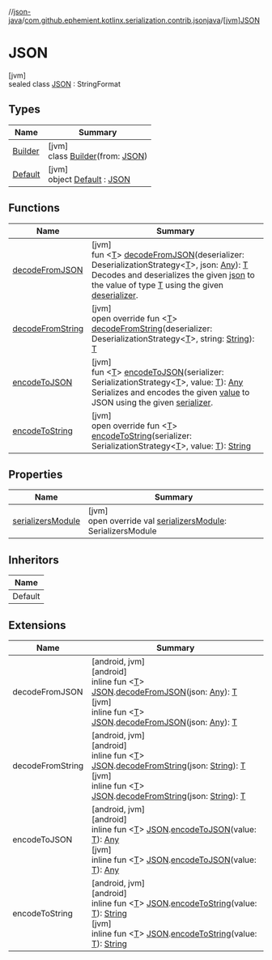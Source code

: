 //[json-java](../../../index.md)/[com.github.ephemient.kotlinx.serialization.contrib.jsonjava](../index.md)/[[jvm]JSON](index.md)

# JSON

[jvm]\
sealed class [JSON](index.md) : StringFormat

## Types

| Name | Summary |
|---|---|
| [Builder](-builder/index.md) | [jvm]<br>class [Builder](-builder/index.md)(from: [JSON](index.md)) |
| [Default](-default/index.md) | [jvm]<br>object [Default](-default/index.md) : [JSON](index.md) |

## Functions

| Name | Summary |
|---|---|
| [decodeFromJSON](decode-from-j-s-o-n.md) | [jvm]<br>fun &lt;[T](decode-from-j-s-o-n.md)&gt; [decodeFromJSON](decode-from-j-s-o-n.md)(deserializer: DeserializationStrategy&lt;[T](decode-from-j-s-o-n.md)&gt;, json: [Any](https://kotlinlang.org/api/latest/jvm/stdlib/kotlin/-any/index.html)): [T](decode-from-j-s-o-n.md)<br>Decodes and deserializes the given [json](decode-from-j-s-o-n.md) to the value of type [T](decode-from-j-s-o-n.md) using the given [deserializer](decode-from-j-s-o-n.md). |
| [decodeFromString](decode-from-string.md) | [jvm]<br>open override fun &lt;[T](decode-from-string.md)&gt; [decodeFromString](decode-from-string.md)(deserializer: DeserializationStrategy&lt;[T](decode-from-string.md)&gt;, string: [String](https://kotlinlang.org/api/latest/jvm/stdlib/kotlin/-string/index.html)): [T](decode-from-string.md) |
| [encodeToJSON](encode-to-j-s-o-n.md) | [jvm]<br>fun &lt;[T](encode-to-j-s-o-n.md)&gt; [encodeToJSON](encode-to-j-s-o-n.md)(serializer: SerializationStrategy&lt;[T](encode-to-j-s-o-n.md)&gt;, value: [T](encode-to-j-s-o-n.md)): [Any](https://kotlinlang.org/api/latest/jvm/stdlib/kotlin/-any/index.html)<br>Serializes and encodes the given [value](encode-to-j-s-o-n.md) to JSON using the given [serializer](encode-to-j-s-o-n.md). |
| [encodeToString](encode-to-string.md) | [jvm]<br>open override fun &lt;[T](encode-to-string.md)&gt; [encodeToString](encode-to-string.md)(serializer: SerializationStrategy&lt;[T](encode-to-string.md)&gt;, value: [T](encode-to-string.md)): [String](https://kotlinlang.org/api/latest/jvm/stdlib/kotlin/-string/index.html) |

## Properties

| Name | Summary |
|---|---|
| [serializersModule](serializers-module.md) | [jvm]<br>open override val [serializersModule](serializers-module.md): SerializersModule |

## Inheritors

| Name |
|---|
| Default |

## Extensions

| Name | Summary |
|---|---|
| decodeFromJSON | [android, jvm]<br>[android]<br>inline fun &lt;[T](../[android]decode-from-j-s-o-n.md)&gt; [JSON](../[android]-j-s-o-n/index.md).[decodeFromJSON](../[android]decode-from-j-s-o-n.md)(json: [Any](https://kotlinlang.org/api/latest/jvm/stdlib/kotlin/-any/index.html)): [T](../[android]decode-from-j-s-o-n.md)<br>[jvm]<br>inline fun &lt;[T](../[jvm]decode-from-j-s-o-n.md)&gt; [JSON](index.md).[decodeFromJSON](../[jvm]decode-from-j-s-o-n.md)(json: [Any](https://kotlinlang.org/api/latest/jvm/stdlib/kotlin/-any/index.html)): [T](../[jvm]decode-from-j-s-o-n.md) |
| decodeFromString | [android, jvm]<br>[android]<br>inline fun &lt;[T](../[android]decode-from-string.md)&gt; [JSON](../[android]-j-s-o-n/index.md).[decodeFromString](../[android]decode-from-string.md)(json: [String](https://kotlinlang.org/api/latest/jvm/stdlib/kotlin/-string/index.html)): [T](../[android]decode-from-string.md)<br>[jvm]<br>inline fun &lt;[T](../[jvm]decode-from-string.md)&gt; [JSON](index.md).[decodeFromString](../[jvm]decode-from-string.md)(json: [String](https://kotlinlang.org/api/latest/jvm/stdlib/kotlin/-string/index.html)): [T](../[jvm]decode-from-string.md) |
| encodeToJSON | [android, jvm]<br>[android]<br>inline fun &lt;[T](../[android]encode-to-j-s-o-n.md)&gt; [JSON](../[android]-j-s-o-n/index.md).[encodeToJSON](../[android]encode-to-j-s-o-n.md)(value: [T](../[android]encode-to-j-s-o-n.md)): [Any](https://kotlinlang.org/api/latest/jvm/stdlib/kotlin/-any/index.html)<br>[jvm]<br>inline fun &lt;[T](../[jvm]encode-to-j-s-o-n.md)&gt; [JSON](index.md).[encodeToJSON](../[jvm]encode-to-j-s-o-n.md)(value: [T](../[jvm]encode-to-j-s-o-n.md)): [Any](https://kotlinlang.org/api/latest/jvm/stdlib/kotlin/-any/index.html) |
| encodeToString | [android, jvm]<br>[android]<br>inline fun &lt;[T](../[android]encode-to-string.md)&gt; [JSON](../[android]-j-s-o-n/index.md).[encodeToString](../[android]encode-to-string.md)(value: [T](../[android]encode-to-string.md)): [String](https://kotlinlang.org/api/latest/jvm/stdlib/kotlin/-string/index.html)<br>[jvm]<br>inline fun &lt;[T](../[jvm]encode-to-string.md)&gt; [JSON](index.md).[encodeToString](../[jvm]encode-to-string.md)(value: [T](../[jvm]encode-to-string.md)): [String](https://kotlinlang.org/api/latest/jvm/stdlib/kotlin/-string/index.html) |
